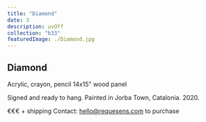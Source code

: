 ```yaml
---
title: "Diamond"
date: 3
description: uvOff
collection: "b33"
featuredImage: ./Diamond.jpg
---
```


## Diamond

Acrylic, crayon, pencil
14x15" wood panel

Signed and ready to hang.
Painted in Jorba Town, Catalonia. 2020.

€€€ + shipping
Contact: hello@requesens.com to purchase